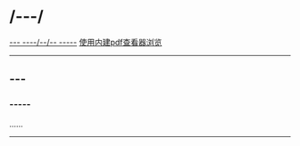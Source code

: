 # /---/

[--- ----/--/-- -----][下载链接]
[使用内建pdf查看器浏览][pdfjs]

---

## ---

### -----

......

---

[下载链接]: ../---
[pdfjs]: ../../../../internal__/pdfjs_/web/viewer.html?file=../../../files/---/files_/---.pdf
